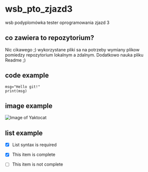 # wsb_pto_zjazd3
wsb podyplomówka tester oprogramowania zjazd 3
## co zawiera to repozytorium?
Nic cikawego ;) wykorzystane pliki sa na potrzeby wymiany plikow pomiedzy repozytorium lokalnym a zdalnym.
Dodatkowo nauka pliku Readme ;)
## code example
```
msg="Hello git!"
print(msg)
```
## image example
![Image of Yaktocat](https://octodex.github.com/images/yaktocat.png)
## list example
- [x] List syntax is required
- [x] This item is complete
- [ ] This item is not complete

